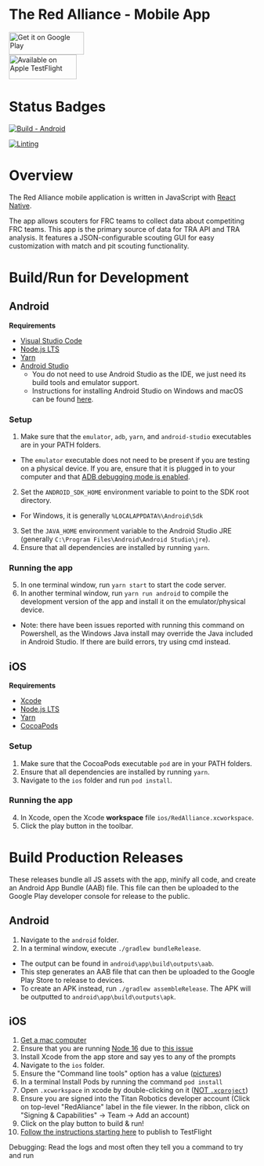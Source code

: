 # The Red Alliance - Mobile App

<a href="https://play.google.com/store/apps/details?id=com.redalliance" target="_blank"><img alt="Get it on Google Play" src="https://imgur.com/YQzmZi9.png" width="153" height="46"></a>
<br>
<a href="https://testflight.apple.com/join/Y1x85eWQ" target="_blank"><img alt="Available on Apple TestFlight" src="https://askyourself.app/assets/testflight.png" width="138" height="50"></a>


# Status Badges

[![Build - Android](https://github.com/titanscouting/red-alliance-mobile/actions/workflows/build-android.yml/badge.svg)](https://github.com/titanscouting/red-alliance-mobile/actions/workflows/build-android.yml)

[![Linting](https://github.com/titanscouting/red-alliance-mobile/actions/workflows/lint.yml/badge.svg)](https://github.com/titanscouting/red-alliance-mobile/actions/workflows/lint.yml)

# Overview
The Red Alliance mobile application is written in JavaScript with [React Native](https://reactnative.dev/). 

The app allows scouters for FRC teams to collect data about competiting FRC teams. This app is the primary source of data for TRA API and TRA analysis. It features a JSON-configurable scouting GUI for easy customization with match and pit scouting functionality.  

# Build/Run for Development

## Android
**Requirements**
- [Visual Studio Code](https://code.visualstudio.com/)
- [Node.js LTS](https://nodejs.org/) 
- [Yarn](https://classic.yarnpkg.com/en/docs/install)
- [Android Studio](https://developer.android.com/studio)
  - You do not need to use Android Studio as the IDE, we just need its build tools and emulator support.
  - Instructions for installing Android Studio on Windows and macOS can be found [here](https://titanscouting.github.io/mobile/android-studio).


### Setup 
1. Make sure that the `emulator`, `adb`, `yarn`, and `android-studio` executables are in your PATH folders.
  - The `emulator` executable does not need to be present if you are testing on a physical device. If you are, ensure that it is plugged in to your computer and that [ADB debugging mode is enabled](https://developer.android.com/studio/command-line/adb#Enabling).
2. Set the `ANDROID_SDK_HOME` environment variable to point to the SDK root directory. 
  * For Windows, it is generally `%LOCALAPPDATA%\Android\Sdk`
3. Set the `JAVA_HOME` environment variable to the Android Studio JRE (generally `C:\Program Files\Android\Android Studio\jre`).
4. Ensure that all dependencies are installed by running `yarn`.
### Running the app
5. In one terminal window, run `yarn start` to start the code server.
6. In another terminal window, run `yarn run android` to compile the development version of the app and install it on the emulator/physical device.
  * Note: there have been issues reported with running this command on Powershell, as the Windows Java install may override the Java included in Android Studio. If there are build errors, try using cmd instead.

## iOS
**Requirements**
- [Xcode](https://developer.apple.com/xcode/)
- [Node.js LTS](https://nodejs.org/)
- [Yarn](https://classic.yarnpkg.com/en/docs/install)
- [CocoaPods](https://cocoapods.org/)
### Setup
1. Make sure that the CocoaPods executable `pod` are in your PATH folders.
2. Ensure that all dependencies are installed by running `yarn`.
3. Navigate to the `ios` folder and run `pod install`.
### Running the app
4. In Xcode, open the Xcode **workspace** file `ios/RedAlliance.xcworkspace`. 
5. Click the play button in the toolbar.

# Build Production Releases
These releases bundle all JS assets with the app, minify all code, and create an Android App Bundle (AAB) file. This file can then be uploaded to the Google Play developer console for release to the public. 

## Android
1. Navigate to the `android` folder. 
2. In a terminal window, execute `./gradlew bundleRelease`.
  * The output can be found in `android\app\build\outputs\aab`.
  * This step generates an AAB file that can then be uploaded to the Google Play Store to release to devices.
  * To create an APK instead, run `./gradlew assembleRelease`. The APK will be outputted to `android\app\build\outputs\apk`.

## iOS
1. [Get a mac computer](https://www.apple.com/shop/buy-mac)
2. Ensure that you are running [Node 16](https://nodejs.org/download/release/v16.19.1/node-v16.19.1.pkg) due to [this issue](https://stackoverflow.com/a/69699772)
3. Install Xcode from the app store and say yes to any of the prompts
4. Navigate to the `ios` folder.
5. Ensure the "Command line tools" option has a value ([pictures](https://stackoverflow.com/a/62438503))
6. In a terminal Install Pods by running the command `pod install`
7. Open `.xcworkspace` in xcode by double-clicking on it ([NOT `.xcproject`](https://stackoverflow.com/a/59696931))
8. Ensure you are signed into the Titan Robotics developer account (Click on top-level "RedAliance" label in the file viewer. In the ribbon, click on "Signing & Capabilities" -> Team -> Add an account)
9. Click on the play button to build & run!
10. [Follow the instructions starting here](https://developer.apple.com/documentation/xcode/distributing-your-app-for-beta-testing-and-releases#Create-an-archive-of-your-app) to publish to TestFlight

Debugging: Read the logs and most often they tell you a command to try and run
